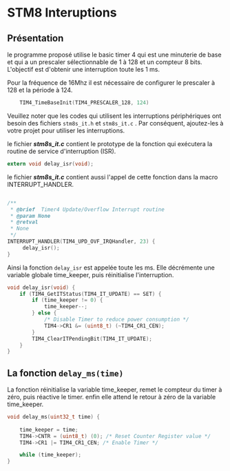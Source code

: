 ﻿# STM8 Interuptions

## Présentation 
le programme proposé utilise le basic timer 4 qui est une minuterie de base et qui a un prescaler sélectionnable de 1 à 128 et un compteur 8 bits. L'objectif est d'obtenir une interruption toute les 1 ms. 

Pour la fréquence  de 16Mhz  il est nécessaire de configurer le prescaler à 128  et  la période à 124.
```c
    TIM4_TimeBaseInit(TIM4_PRESCALER_128, 124) 
```

Veuillez noter que les codes qui utilisent les interruptions périphériques ont besoin des fichiers `stm8s_it.h` et  `stm8s_it.c` . Par conséquent, ajoutez-les à votre projet pour utiliser les interruptions.

le fichier  **_stm8s_it.c_** contient le prototype de la fonction qui exécutera la routine de service d'interruption (ISR).

```c
extern void delay_isr(void);
```
le fichier  **_stm8s_it.c_** contient aussi l'appel de cette fonction dans la macro INTERRUPT_HANDLER. 
```c

/**
 * @brief  Timer4 Update/Overflow Interrupt routine
 * @param None
 * @retval
 * None
 */
INTERRUPT_HANDLER(TIM4_UPD_OVF_IRQHandler, 23) {
     delay_isr();
}
```
Ainsi la fonction `delay_isr` est appelée toute les ms.
Elle décrémente une variable globale time_keeper, puis réinitialise l'interruption.
```c
void delay_isr(void) {
    if (TIM4_GetITStatus(TIM4_IT_UPDATE) == SET) {
        if (time_keeper != 0) {
            time_keeper--;
        } else {
            /* Disable Timer to reduce power consumption */
            TIM4->CR1 &= (uint8_t) (~TIM4_CR1_CEN);
        }
        TIM4_ClearITPendingBit(TIM4_IT_UPDATE);
    }
}
```
## La fonction `delay_ms(time)`

La fonction réinitialise la variable time_keeper, remet le compteur du timer à zéro, puis réactive le timer.
enfin elle attend le retour à zéro de la variable time_keeper.

```c
void delay_ms(uint32_t time) {
    
    time_keeper = time;
    TIM4->CNTR = (uint8_t) (0); /* Reset Counter Register value */    
    TIM4->CR1 |= TIM4_CR1_CEN; /* Enable Timer */

    while (time_keeper);
}
```
